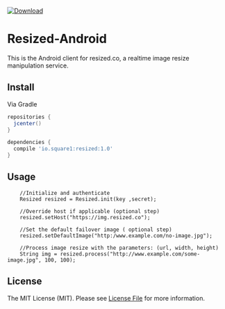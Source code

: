 
[ ![Download](https://api.bintray.com/packages/square1io/maven/resized/images/download.svg) ](https://bintray.com/square1io/maven/resized/_latestVersion)

# Resized-Android

This is the Android client for resized.co, a realtime image resize manipulation service.

## Install

Via Gradle

```gradle
repositories {
  jcenter() 
}

dependencies {
  compile 'io.square1:resized:1.0'
}
```

## Usage

``` 
    //Initialize and authenticate
    Resized resized = Resized.init(key ,secret);

    //Override host if applicable (optional step)
    resized.setHost("https://img.resized.co");

    //Set the default failover image ( optional step)
    resized.setDefaultImage("http:/www.example.com/no-image.jpg");

    //Process image resize with the parameters: (url, width, height)
    String img = resized.process("http://www.example.com/some-image.jpg", 100, 100);
```


## License

The MIT License (MIT). Please see [License File](LICENSE.md) for more information.



